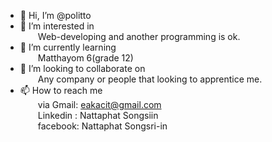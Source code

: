 - 👋 Hi, I’m @politto
- 👀 I’m interested in 
            <br>&emsp;&emsp;Web-developing and another programming is ok.
- 🌱 I’m currently learning 
            <br>&emsp;&emsp;Matthayom 6(grade 12)
- 💞️ I’m looking to collaborate on 
            <br>&emsp;&emsp;Any company or people that looking to apprentice me.
- 📫 How to reach me 
      <br>&emsp;&emsp;via Gmail:     eakacit@gmail.com
          <br>&emsp;&emsp;Linkedin : Nattaphat Songsiin
          <br>&emsp;&emsp;facebook:  Nattaphat Songsri-in

<!---
politto/politto is a ✨ special ✨ repository because its `README.md` (this file) appears on your GitHub profile.
You can click the Preview link to take a look at your changes.
--->
